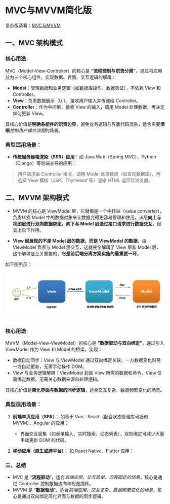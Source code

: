 # MVC与MVVM简化版

复杂版请看：[MVC与MVVM](./3.%20MVC与MVVM.md)

## 一、MVC 架构模式
### 核心用途
MVC（Model-View-Controller）的核心是 **“流程控制与职责分离”**，通过将应用分为三个核心组件，实现数据、界面、交互逻辑的解耦：

* **Model**：管理数据和业务逻辑（如数据库操作、数据验证），不依赖 View 和 Controller。
* **View**：负责数据展示（UI），接收用户输入并传递给 Controller。
* **Controller**：作为中间层，接收 View 的输入，调用 Model 处理数据，再决定如何更新 View。

其核心价值是**明确各组件的职责边界**，避免业务逻辑与界面代码混杂，适合需要**清晰***控制用户操作流程*的场景。

### 典型适用场景：
* **传统服务器端渲染（SSR）应用**：如 Java Web（Spring MVC）、Python（Django）等后端主导的应用：

> 用户请求由 Controller 接收，调用 Model 处理数据（如查询数据库），再选择 View 模板（JSP、Thymeleaf 等）渲染 HTML 返回给浏览器。

## 二、MVVM 架构模式
* MVVM 的核心是 ViewModel 层，它就像是一个中转站（value converter），负责转换 Model 中的数据对象来让数据变得更容易管理和使用，该层**向上与视图层进行双向数据绑定，向下与 Model 层通过接口请求进行数据交互**，起呈上启下作用。

* **View 层展现的不是 Model 层的数据，而是 ViewModel 的数据**，由 ViewModel 负责与 Model 层交互，这就完全解耦了 View 层和 Model 层，这个解耦是至关重要的，**它是前后端分离方案实施的最重要一环**。

如下图所示：  
![MVVM](./icon/mvvm.jpg)

### 核心用途
MVVM（Model-View-ViewModel）的核心是 **“数据驱动与双向绑定”**，通过引入 ViewModel 作为 View 和 Model 的桥梁，实现：

* 数据自动同步：View 与 ViewModel 通过双向绑定关联，一方数据变化时另一方自动更新，无需手动操作 DOM。
* View 与业务逻辑解耦：ViewModel 封装 View 所需的数据和命令，View 仅需绑定数据，无需关心数据来源和处理逻辑。

其核心价值是**简化界面与数据的同步逻辑**，适合交互复杂、数据频繁变化的场景。

### 典型适用场景：
1. **前端单页应用（SPA）**：  如基于 Vue、React（配合状态管理库可近似 MVVM）、Angular 的应用：  
    * 界面交互密集（如表单输入、实时搜索、动态列表），双向绑定可减少大量手动更新 DOM 的代码。

2. **移动应用（原生或跨平台）：**
如 React Native、Flutter 应用：


### 三、总结
* MVC 是 “**流程驱动**”，适合*后端应用、交互简单、流程固定的场景*，核心是通过 Controller 控制数据流向和视图跳转。
* MVVM 是 “**数据驱动**”，适合*前端应用、交互复杂、数据频繁变化的场景*，核心是通过双向绑定简化界面与数据的同步逻辑。